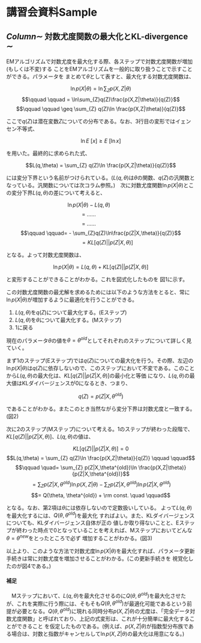 # 講習会資料Sample

## $Column\sim$ 対数尤度関数の最大化とKL-divergence $\sim$

EMアルゴリズムで対数尤度を最大化する際、各ステップで対数尤度関数が増加(もしくは不変)する
ことをEMアルゴリズムを一般的に取り扱うことで示すことができる。パラメータを
まとめて$\theta$として表すと、最大化する対数尤度関数は、

$$\ln p(X | \theta) = \ln \sum_Z p(X,Z|\theta)$$
$$\qquad \qquad = \ln\sum_{Z}q(Z)\frac{p(X,Z|\theta)}{q(Z)}$$
$$\qquad \qquad  \geq \sum_{Z} q(Z)\ln \frac{p(X,Z|\theta)}{q(Z)}$$

ここで$q(Z)$は潜在変数$Z$についての分布である。なお、3行目の変形ではイェンセン不等式、

$$\ln E\ [x] \geq E\ [\ln x]$$

を用いた。最終的に求められた式、

$$L(q,\theta) = \sum_{Z} q(Z)\ln \frac{p(X,Z|\theta)}{q(Z)}$$

には変分下界という名前がつけられている。($L(q,\theta)$は$\theta$の関数、$q(Z)$の汎関数となっている。汎関数については次コラム参照。)　次に対数尤度関数$\ln p(X|\theta)$とこの変分下界$L(q,\theta)$の差について考えると、

$$\ln p(X|\theta) - L(q,\theta)\qquad \qquad$$
$$= \ ......\qquad \qquad$$
$$= \ ......\qquad \qquad$$
$$\qquad \qquad= - \sum_{Z}q(Z)\ln\frac{p(Z|X,\theta)}{q(Z)}$$
$$\qquad =KL[q(Z)||p(Z|X,\theta)]$$

となる。よって対数尤度関数は、

$$\ln p(X|\theta) = L(q,\theta) + KL[q(Z)||p(Z|X,\theta)]$$

と変形することができることがわかる。これを図式化したものを
図1に示す。

この対数尤度関数の最尤解を求めるためには以下のような方法をとると、常に
$\ln p(X|\theta)$が増加するように最適化を行うことができる。

1. $L(q,\theta)$を$q(Z)$について最大化する。(Eステップ)
2. $L(q,\theta)$を$\theta$について最大化する。(Mステップ)
3. 1に戻る

現在のパラメータ$\theta$の値を$\theta = \theta^{old}$としてそれぞれのステップについて詳しく見ていく。

まず1のステップ(Eステップ)では$q(Z)$についての最大化を行う。その際、左辺の$\ln p(X|\theta)$は$q(Z)$に依存しないので、このステップにおいて不変である。このこと
から$L(q,\theta)$の最大化は、$KL[q(Z)||p(Z|X,\theta)]$の最小化と等価
になり、$L(q,\theta)$の最大値はKLダイバージェンスが0になるとき、つまり、

$$q(Z) = p(Z|X,\theta^{old})$$

であることがわかる。またこのとき当然ながら変分下界は対数尤度と一致する。(図2)

次に2のステップ(Mステップ)について考える。1のステップが終わった段階で、
$KL[q(Z)||p(Z|X,\theta)]$、$L(q,\theta)$の値は、

$$KL[q(Z)||p(Z|X,\theta)] = 0$$
$$L(q,\theta) = \sum_{Z} q(Z)\ln \frac{p(X,Z|\theta)}{q(Z)} \qquad \qquad$$
$$\qquad \quad= \sum_{Z} p(Z|X,\theta^{old})\ln \frac{p(X,Z|\theta)}{p(Z|X,\theta^{old})}$$
$$= \sum_{Z} p(Z|X,\theta^{old})\ln p(X,Z|\theta) - \sum_{Z} p(Z|X,\theta^{old})\ln p(Z|X,\theta^{old})$$
$$= Q(\theta, \theta^{old}) + \rm const. \quad \qquad$$

となる。なお、第2項は$\theta$には依存しないので定数扱いしている。
よって$L(q,\theta)$を最大化するには、$Q(\theta, \theta^{old})$を最大化
すればよい。また、KLダイバージェンスについても、KLダイバージェンス自体が正の
値しか取り得ないことと、Eステップが終わった時点で0となっていることを考えれば、Mステップにおいてどんな$\theta=\theta^{new}$をとったところで必ず
増加することがわかる。(図3)

以上より、このような方法で対数尤度$\ln p(X|\theta)$を最大化すれば、パラメータ更新手続きは常に対数尤度を増加させることがわかる。(この更新手続きを
視覚化したのが図4である。)

#### 補足
　Mステップにおいて、$L(q,\theta)$を最大化させるのに$Q(\theta, \theta^{old})$を最大化させたが、これを実際に行う際には、そもそも$Q(\theta, \theta^{old})$が最適化可能であるという前提が必要となる。$Q(\theta, \theta^{old})$に現れる同時分布$p(X,Z|\theta)$の尤度は、「完全データ対数尤度関数」と呼ばれており、上記の式変形は、これが十分簡単に最大化することができること
を仮定したものである。(例えば、$p(X,Z|\theta)$が指数型分布族である場合は、対数と指数がキャンセルして$\ln p(X,Z|\theta)$の最大化は用意になる。)